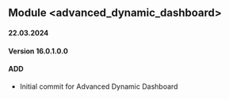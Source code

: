 ## Module <advanced_dynamic_dashboard>

#### 22.03.2024
#### Version 16.0.1.0.0
#### ADD
- Initial commit for Advanced Dynamic Dashboard